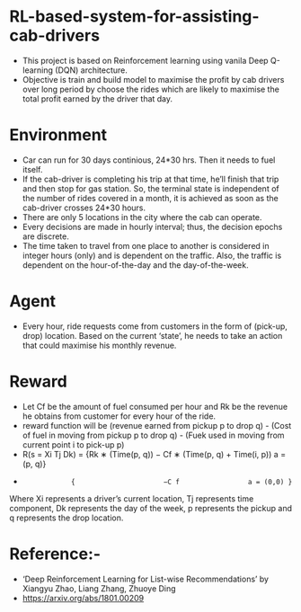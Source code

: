 # RL-based-system-for-assisting-cab-drivers
* This project is based on Reinforcement learning using vanila Deep Q-learning (DQN) architecture.
* Objective is train and build model to maximise the profit by cab drivers over long period by choose the rides which are likely to maximise the total profit earned by the driver that day.

# Environment 
* Car can run for 30 days continious, 24*30 hrs. Then it needs to fuel itself. 
* If the cab-driver is completing his trip at that time, he’ll finish that trip and then stop for gas station. So, the terminal state is independent of the number of rides
covered in a month, it is achieved as soon as the cab-driver crosses 24*30 hours.
* There are only 5 locations in the city where the cab can operate.
* Every decisions are made in hourly interval; thus, the decision epochs are discrete.
* The time taken to travel from one place to another is considered in integer hours (only) and
is dependent on the traffic. Also, the traffic is dependent on the hour-of-the-day and the
day-of-the-week.

# Agent
* Every hour, ride requests come from customers in the form of (pick-up, drop) location. Based on the
current ‘state’, he needs to take an action that could maximise his monthly revenue.

# Reward
* Let Cf be the amount of fuel consumed per hour and Rk be the revenue he obtains from customer for every hour of the ride.
* reward function will be (revenue earned from pickup p to drop q) - (Cost of fuel in moving from pickup p to drop q) - (Fuek used in moving from
current point i to pick-up p)
* R(s = Xi Tj Dk) = {Rk ∗ (Time(p, q)) − Cf ∗ (Time(p, q) + Time(i, p))    a = (p, q)}
*                 {                      −C f                 a = (0,0) }
Where Xi represents a driver’s current location, Tj represents time component, Dk represents the day of the week, p represents the pickup and q
represents the drop location.


# Reference:-
* ‘Deep Reinforcement Learning for List-wise Recommendations’ by Xiangyu Zhao, Liang Zhang, Zhuoye Ding
* https://arxiv.org/abs/1801.00209
